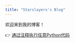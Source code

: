 ```yaml
---
title: "Starslayerx's Blog"
---
```


欢迎来到我的博客！


👉 [通过注释执行任意Python代码](/posts/python-execute-comment/)


